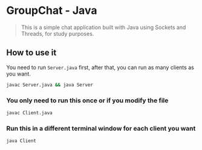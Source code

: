 # GroupChat - Java

> This is a simple chat application built with Java using Sockets and Threads, for study purposes.


## How to use it

You need to run `Server.java` first, after that, you can run as many clients as you want.

 ```sh 
 javac Server.java && java Server
 ```

### You only need to run this once or if you modify the file 
  ```sh
  javac Client.java  
  ```
### Run this in a different terminal window for each client you want 
  ```sh
  java Client  
  ```
  



